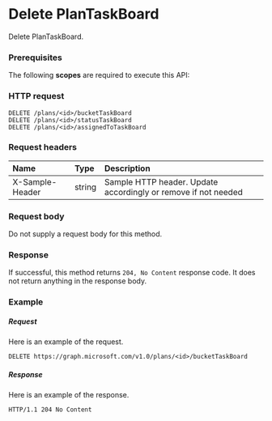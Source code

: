 # Delete PlanTaskBoard

Delete PlanTaskBoard.
### Prerequisites
The following **scopes** are required to execute this API: 
### HTTP request
<!-- { "blockType": "ignored" } -->
```http
DELETE /plans/<id>/bucketTaskBoard
DELETE /plans/<id>/statusTaskBoard
DELETE /plans/<id>/assignedToTaskBoard

```
### Request headers
| Name       | Type | Description|
|:---------------|:--------|:----------|
| X-Sample-Header  | string  | Sample HTTP header. Update accordingly or remove if not needed|

### Request body
Do not supply a request body for this method.


### Response
If successful, this method returns `204, No Content` response code. It does not return anything in the response body.

### Example
##### Request
Here is an example of the request.
<!-- {
  "blockType": "request",
  "name": "delete_plantaskboard"
}-->
```http
DELETE https://graph.microsoft.com/v1.0/plans/<id>/bucketTaskBoard
```
##### Response
Here is an example of the response.
<!-- {
  "blockType": "response",
  "truncated": false
} -->
```http
HTTP/1.1 204 No Content
```

<!-- uuid: 8fcb5dbc-d5aa-4681-8e31-b001d5168d79
2015-10-25 14:57:30 UTC -->
<!-- {
  "type": "#page.annotation",
  "description": "Delete PlanTaskBoard",
  "keywords": "",
  "section": "documentation",
  "tocPath": ""
}-->